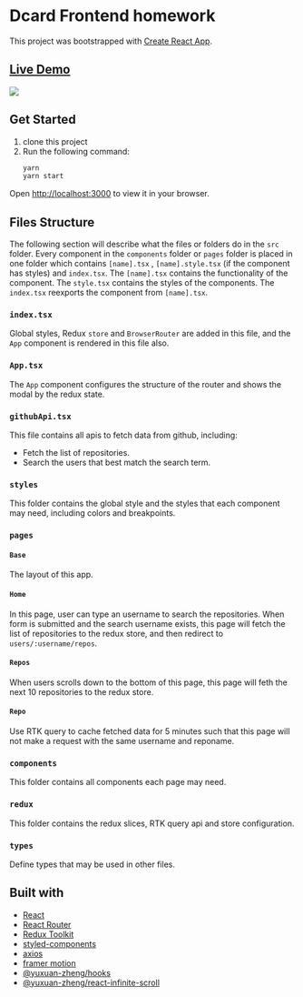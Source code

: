 # Dcard Frontend homework

This project was bootstrapped with [Create React App](https://github.com/facebook/create-react-app).

## [Live Demo](https://dcard-homework.vercel.app/)

![](demo.gif)

## Get Started

1. clone this project
2. Run the following command:
    ```bash
    yarn
    yarn start
    ```

Open [http://localhost:3000](http://localhost:3000) to view it in your browser.

## Files Structure

The following section will describe what the files or folders do in the `src` folder. Every component in the `components` folder or `pages` folder is placed in one folder which contains `[name].tsx` , `[name].style.tsx` (if the component has styles) and `index.tsx`. The `[name].tsx` contains the functionality of the component. The `style.tsx` contains the styles of the components. The `index.tsx` reexports the component from `[name].tsx`.

### `index.tsx` 

Global styles, Redux `store` and `BrowserRouter` are added in this file, and the `App` component is rendered in this file also.

### `App.tsx`

The `App` component configures the structure of the router and shows the modal by the redux state.

### `githubApi.tsx`

This file contains all apis to fetch data from github, including:
- Fetch the list of repositories.
- Search the users that best match the search term.

### `styles`

This folder contains the global style and the styles that each component may need, including colors and breakpoints.

### `pages`

#### `Base`

The layout of this app.

#### `Home`

In this page, user can type an username to search the repositories. When form is submitted and the search username exists, this page will fetch the list of repositories to the redux store, and then redirect to `users/:username/repos`.

#### `Repos`

When users scrolls down to the bottom of this page, this page will feth the next 10 repositories to the redux store.

#### `Repo`

Use RTK query to cache fetched data for 5 minutes such that this page will not make a request with the same username and reponame.

### `components`

This folder contains all components each page may need.

### `redux`

This folder contains the redux slices, RTK query api and store configuration.

### `types`

Define types that may be used in other files.

## Built with

- [React](https://github.com/facebook/react)
- [React Router](https://github.com/remix-run/react-router)
- [Redux Toolkit](https://github.com/reduxjs/redux-toolkit)
- [styled-components](https://github.com/styled-components/styled-components)
- [axios](https://github.com/axios/axios)
- [framer motion](https://github.com/framer/motion)
- [@yuxuan-zheng/hooks](https://github.com/jason89521/hooks)
- [@yuxuan-zheng/react-infinite-scroll](https://github.com/jason89521/react-infinte-scroll)
